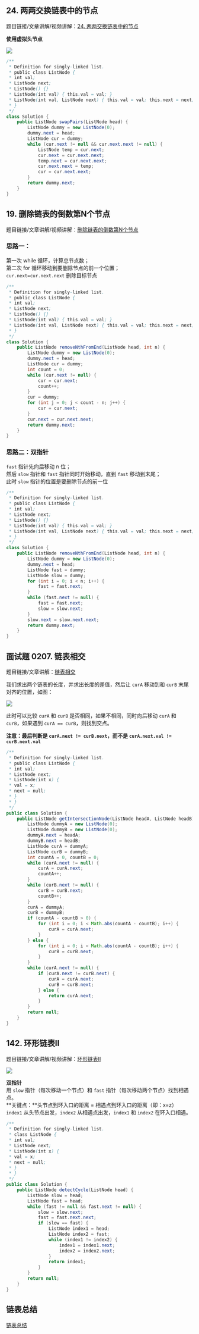 ## 24. 两两交换链表中的节点  
题目链接/文章讲解/视频讲解：[24. 两两交换链表中的节点](https://programmercarl.com/0024.%E4%B8%A4%E4%B8%A4%E4%BA%A4%E6%8D%A2%E9%93%BE%E8%A1%A8%E4%B8%AD%E7%9A%84%E8%8A%82%E7%82%B9.html)  
  
**使用虚拟头节点**  

![](https://cdn.nlark.com/yuque/0/2024/png/32698236/1725185616459-f70e23b9-faf0-4da2-9856-2ac24722c7f5.png)  

```java
/**  
 * Definition for singly-linked list.  
 * public class ListNode {  
 * int val;  
 * ListNode next;  
 * ListNode() {}  
 * ListNode(int val) { this.val = val; }  
 * ListNode(int val, ListNode next) { this.val = val; this.next = next; }  
 * }  
 */  
class Solution {  
    public ListNode swapPairs(ListNode head) {  
        ListNode dummy = new ListNode(0);  
        dummy.next = head;  
        ListNode cur = dummy;  
        while (cur.next != null && cur.next.next != null) {  
            ListNode temp = cur.next;  
            cur.next = cur.next.next;  
            temp.next = cur.next.next;  
            cur.next.next = temp;  
            cur = cur.next.next;  
        }  
        return dummy.next;  
    }  
}  
```  
  
## 19. 删除链表的倒数第N个节点  
题目链接/文章讲解/视频讲解：[删除链表的倒数第N个节点](https://programmercarl.com/0019.%E5%88%A0%E9%99%A4%E9%93%BE%E8%A1%A8%E7%9A%84%E5%80%92%E6%95%B0%E7%AC%ACN%E4%B8%AA%E8%8A%82%E7%82%B9.html)  
  
### 思路一：  
第一次 while 循环，计算总节点数；  
第二次 for 循环移动到要删除节点的前一个位置；  
`cur.next=cur.next.next` 删除目标节点  

```java
/**  
 * Definition for singly-linked list.  
 * public class ListNode {  
 * int val;  
 * ListNode next;  
 * ListNode() {}  
 * ListNode(int val) { this.val = val; }  
 * ListNode(int val, ListNode next) { this.val = val; this.next = next; }  
 * }  
 */  
class Solution {  
    public ListNode removeNthFromEnd(ListNode head, int n) {  
        ListNode dummy = new ListNode(0);  
        dummy.next = head;  
        ListNode cur = dummy;  
        int count = 0;  
        while (cur.next != null) {  
            cur = cur.next;  
            count++;  
        }  
        cur = dummy;  
        for (int j = 0; j < count - n; j++) {  
            cur = cur.next;  
        }  
        cur.next = cur.next.next;  
        return dummy.next;  
    }  
}  
```  
  
### 思路二：双指针  
`fast` 指针先向后移动 n 位；  
然后 `slow` 指针和 `fast` 指针同时开始移动，直到 `fast` 移动到末尾；  
此时 `slow` 指针的位置是要删除节点的前一位  

```java
/**  
 * Definition for singly-linked list.  
 * public class ListNode {  
 * int val;  
 * ListNode next;  
 * ListNode() {}  
 * ListNode(int val) { this.val = val; }  
 * ListNode(int val, ListNode next) { this.val = val; this.next = next; }  
 * }  
 */  
class Solution {  
    public ListNode removeNthFromEnd(ListNode head, int n) {  
        ListNode dummy = new ListNode(0);  
        dummy.next = head;  
        ListNode fast = dummy;  
        ListNode slow = dummy;  
        for (int i = 0; i < n; i++) {  
            fast = fast.next;  
        }  
        while (fast.next != null) {  
            fast = fast.next;  
            slow = slow.next;  
        }  
        slow.next = slow.next.next;  
        return dummy.next;  
    }  
}  
```  
  
## 面试题 0207. 链表相交  
题目链接/文章讲解：[链表相交](https://programmercarl.com/%E9%9D%A2%E8%AF%95%E9%A2%9802.07.%E9%93%BE%E8%A1%A8%E7%9B%B8%E4%BA%A4.html)  
  
我们求出两个链表的长度，并求出长度的差值，然后让 `curA` 移动到和 `curB` 末尾对齐的位置，如图：  

![](https://cdn.nlark.com/yuque/0/2024/png/32698236/1725188950652-379d6301-f074-46d8-ba6d-4e38526c3823.png)  
  
此时可以比较 `curA` 和 `curB` 是否相同，如果不相同，同时向后移动 `curA` 和 `curB`，如果遇到 `curA == curB`，则找到交点。  
  
**注意：最后判断是 `curA.next != curB.next`，而不是 `curA.next.val != curB.next.val`**  

```java
/**  
 * Definition for singly-linked list.  
 * public class ListNode {  
 * int val;  
 * ListNode next;  
 * ListNode(int x) {  
 * val = x;  
 * next = null;  
 * }  
 * }  
 */  
public class Solution {  
    public ListNode getIntersectionNode(ListNode headA, ListNode headB) {  
        ListNode dummyA = new ListNode(0);  
        ListNode dummyB = new ListNode(0);  
        dummyA.next = headA;  
        dummyB.next = headB;  
        ListNode curA = dummyA;  
        ListNode curB = dummyB;  
        int countA = 0, countB = 0;  
        while (curA.next != null) {  
            curA = curA.next;  
            countA++;  
        }  
        while (curB.next != null) {  
            curB = curB.next;  
            countB++;  
        }  
        curA = dummyA;  
        curB = dummyB;  
        if (countA - countB > 0) {  
            for (int i = 0; i < Math.abs(countA - countB); i++) {  
                curA = curA.next;  
            }  
        } else {  
            for (int i = 0; i < Math.abs(countA - countB); i++) {  
                curB = curB.next;  
            }  
        }  
        while (curA.next != null) {  
            if (curA.next != curB.next) {  
                curA = curA.next;  
                curB = curB.next;  
            } else {  
                return curA.next;  
            }  
        }  
        return null;  
    }  
}  
```  
  
## 142. 环形链表II   
题目链接/文章讲解/视频讲解：[环形链表II](https://programmercarl.com/0142.%E7%8E%AF%E5%BD%A2%E9%93%BE%E8%A1%A8II.html)  
  
![](https://cdn.nlark.com/yuque/0/2024/png/32698236/1725195003792-08fe8453-79e7-4a5c-a278-d25be16d65e3.png)  
  
**双指针**  
用 `slow` 指针（每次移动一个节点）和 `fast` 指针（每次移动两个节点）找到相遇点。  
**关键点：**头节点到环入口的距离 = 相遇点到环入口的距离（即：x=z）  
`index1` 从头节点出发，`index2` 从相遇点出发，`index1` 和 `index2` 在环入口相遇。  

```java
/**  
 * Definition for singly-linked list.  
 * class ListNode {  
 * int val;  
 * ListNode next;  
 * ListNode(int x) {  
 * val = x;  
 * next = null;  
 * }  
 * }  
 */  
public class Solution {  
    public ListNode detectCycle(ListNode head) {  
        ListNode slow = head;  
        ListNode fast = head;  
        while (fast != null && fast.next != null) {  
            slow = slow.next;  
            fast = fast.next.next;  
            if (slow == fast) {  
                ListNode index1 = head;  
                ListNode index2 = fast;  
                while (index1 != index2) {  
                    index1 = index1.next;  
                    index2 = index2.next;  
                }  
                return index1;  
            }  
        }  
        return null;  
    }  
}  
```  
  
## 链表总结  
[链表总结](https://www.programmercarl.com/%E9%93%BE%E8%A1%A8%E6%80%BB%E7%BB%93%E7%AF%87.html)  